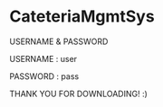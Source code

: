 # CateteriaMgmtSys



USERNAME & PASSWORD 

USERNAME : user

PASSWORD : pass





THANK YOU FOR DOWNLOADING! :) 
